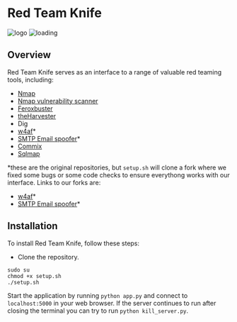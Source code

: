 # Red Team Knife
![logo](https://github.com/Davide1102/red_team_knife/assets/95478950/f9b1b654-674f-4be7-8da8-5f6f7cd7202a)
![loading](https://github.com/Davide1102/red_team_knife/assets/95478950/b6148c12-9c55-4266-92fc-244813b4f487)

## Overview
Red Team Knife serves as an interface to a range of valuable red teaming tools, including:
- [Nmap](https://github.com/nmap/nmap)
- [Nmap vulnerability scanner](https://github.com/vulnersCom/nmap-vulners.git)
- [Feroxbuster](https://github.com/epi052/feroxbuster)
- [theHarvester](https://gitlab.com/kalilinux/packages/theharvester)
- Dig
- [w4af](https://github.com/w4af/w4af)*
- [SMTP Email spoofer](https://github.com/mikechabot/smtp-email-spoofer-py)*
- [Commix](https://github.com/commixproject/commix)
- [Sqlmap](https://github.com/sqlmapproject/sqlmap)

*these are the original repositories, but ```setup.sh``` will clone a fork where we fixed some bugs or some code checks to ensure everythong works with our interface.
Links to our forks are:
- [w4af](https://github.com/manfredigianni/w4af)*
- [SMTP Email spoofer](https://github.com/manfredigianni/smtp-email-spoofer-py)*

## Installation
To install Red Team Knife, follow these steps:

- Clone the repository.
```
sudo su
chmod +x setup.sh
./setup.sh
```
Start the application by running ```python app.py``` and connect to ```localhost:5000``` in your web browser.
If the server continues to run after closing the terminal you can try to run ```python kill_server.py```.

